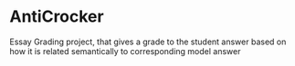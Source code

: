 # AntiCrocker
Essay Grading project, that gives a grade to the student answer based on how it is related semantically to corresponding model answer
